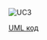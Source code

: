 ![UC3](http://www.plantuml.com/plantuml/proxy?idx=0&src=https://raw.githubusercontent.com/KPI-IP94-Database/Team2/master/Doc/UMLdiagrams/scenarios/admin/Diagrams/UML/UC3.pu)

[UML код](https://github.com/KPI-IP94-Database/Team2/tree/master/Doc/UMLdiagrams/scenarios/admin/Diagrams/UML/UC3.pu)
